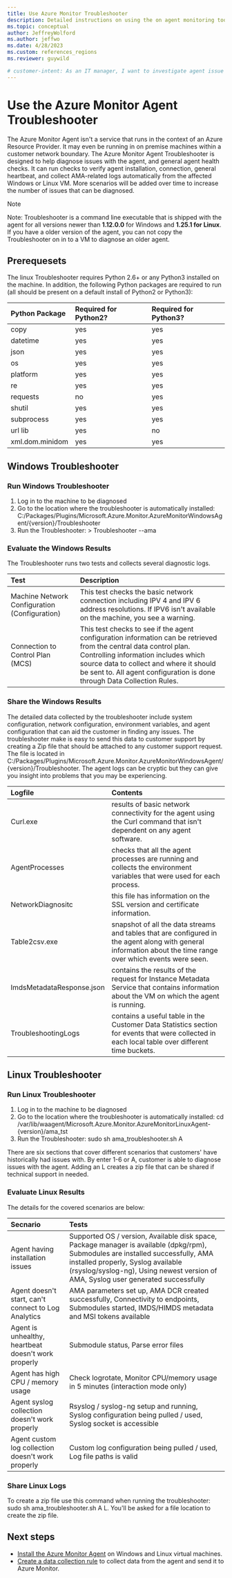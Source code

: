 ```yaml
---
title: Use Azure Monitor Troubleshooter
description: Detailed instructions on using the on agent monitoring tool to diagnose potential issue.
ms.topic: conceptual
author: JeffreyWolford
ms.author: jeffwo
ms.date: 4/28/2023
ms.custom: references_regions
ms.reviewer: guywild

# customer-intent: As an IT manager, I want to investigate agent issue on a particular virtual machine and determine if I can resolve the issue on my own.
---
```

# Use the Azure Monitor Agent Troubleshooter
The Azure Monitor Agent isn't a service that runs in the context of an Azure Resource Provider. It may even be running in on premise machines within a customer network boundary. The Azure Monitor Agent Troubleshooter is designed to help diagnose issues with the agent, and general agent health checks. It can run checks to verify agent installation, connection, general heartbeat, and collect AMA-related logs automatically from the affected Windows or Linux VM. More scenarios will be added over time to increase the number of issues that can be diagnosed.
> [!Note]
> Note: Troubleshooter is a command line executable that is shipped with the agent for all versions newer than **1.12.0.0** for Windows and **1.25.1 for Linux**. 
> If you have a older version of the agent, you can not copy the Troubleshooter on in to a VM to diagnose an older agent.


## Prerequesets
The linux Troubleshooter requires Python 2.6+ or any Python3 installed on the machine. In addition, the following Python packages are required to run (all should be present on a default install of Python2 or Python3):

|Python Package|	Required for Python2?	|Required for Python3?|
|:---|:---|:---|
|copy|	                               yes|	yes|
|datetime|	               yes|	yes|
|json|	                               yes|	yes|
|os|	                               yes|	yes|
|platform|	               yes|	yes|
|re|	                               yes|	yes|
|requests|	                 no|	yes|
|shutil|	                                yes|	yes|
|subprocess|	                yes|	yes|
|url lib|	                                yes|	no|
|xml.dom.minidom|	yes|	yes|

## Windows Troubleshooter
### Run Windows Troubleshooter
1. Log in to the machine to be diagnosed
2. Go to the location where the troubleshooter is automatically installed: C:/Packages/Plugins/Microsoft.Azure.Monitor.AzureMonitorWindowsAgent/{version}/Troubleshooter
3. Run the Troubleshooter: > Troubleshooter --ama

### Evaluate the Windows Results
The Troubleshooter runs two tests and collects several diagnostic logs.

|Test| Description|
|:---|:---|
|Machine Network Configuration (Configuration) | This test checks the basic network connection including IPV 4 and IPV 6 address resolutions.  If IPV6 isn't available on the machine, you see a warning.|
|Connection to Control Plan (MCS)              | This test checks to see if the agent configuration information can be retrieved from the central data control plan. Controlling information includes which source data to collect and where it should be sent to. All agent configuration is done through Data Collection Rules.|


### Share the Windows Results
The detailed data collected by the troubleshooter include system configuration, network configuration, environment variables, and agent configuration that can aid the customer in finding any issues.  The troubleshooter make is easy to send this data to customer support by creating a Zip file that should be attached to any customer support request. The file is located in C:/Packages/Plugins/Microsoft.Azure.Monitor.AzureMonitorWindowsAgent/{version}/Troubleshooter.  The agent logs can be cryptic but they can give you insight into problems that you may be experiencing.

|Logfile                              | Contents|
|:---|:---|
|Curl.exe                           | results of basic network connectivity for the agent using the Curl command that isn't dependent on any agent software. |
|AgentProcesses           | checks that all the agent processes are running and collects the environment variables that were used for each process. |
|NetworkDiagnositc  | this file has information on the SSL version and certificate information.|
|Table2csv.exe                | snapshot of all the data streams and tables that are configured in the agent along with general information about the time range over which events were seen. |
|ImdsMetadataResponse.json | contains the results of the request for Instance Metadata Service that contains information about the VM on which the agent is running. |
|TroubleshootingLogs | contains a useful table in the Customer Data Statistics section for events that were collected in each local table over different time buckets. |


## Linux Troubleshooter
### Run Linux Troubleshooter
1. Log in to the machine to be diagnosed
2. Go to the location where the troubleshooter is automatically installed: cd /var/lib/waagent/Microsoft.Azure.Monitor.AzureMonitorLinuxAgent-{version}/ama_tst
3. Run the Troubleshooter: sudo sh ama_troubleshooter.sh A

There are six sections that cover different scenarios that customers' have historically had issues with. By enter 1-6 or A, customer is able to diagnose issues with the agent. Adding an L creates a zip file that can be shared if technical support in needed.  

### Evaluate Linux Results
The details for the covered scenarios are below:

|Secnario | Tests|
|:---|:---|
|Agent having installation issues|Supported OS / version, Available disk space, Package manager is available (dpkg/rpm), Submodules are installed successfully, AMA installed properly, Syslog available (rsyslog/syslog-ng), Using newest version of AMA, Syslog user generated successfully|
|Agent doesn't start, can't connect to Log Analytics|AMA parameters set up, AMA DCR created successfully, Connectivity to endpoints, Submodules started, IMDS/HIMDS metadata and MSI tokens available|
|Agent is unhealthy, heartbeat doesn't work properly|Submodule status, Parse error files|
|Agent has high CPU / memory usage|Check logrotate, Monitor CPU/memory usage in 5 minutes (interaction mode only)|
|Agent syslog collection doesn't work properly|Rsyslog / syslog-ng setup and running, Syslog configuration being pulled / used, Syslog socket is accessible|
|Agent custom log collection doesn't work properly|Custom log configuration being pulled / used, Log file paths is valid|

### Share Linux Logs
To create a zip file use this command when running the troubleshooter: sudo sh ama_troubleshooter.sh A L.  You'll be asked for a file location to create the zip file.

## Next steps
- [Install the Azure Monitor Agent](azure-monitor-agent-manage.md) on Windows and Linux virtual machines.
- [Create a data collection rule](data-collection-rule-azure-monitor-agent.md) to collect data from the agent and send it to Azure Monitor.
